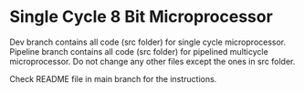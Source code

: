 # Single Cycle 8 Bit Microprocessor

Dev branch contains all code (src folder) for single cycle microprocessor.
Pipeline branch contains all code (src folder) for pipelined  multicycle microprocessor.
Do not change any other files except the ones in src folder.

Check README file in main branch for the instructions.
